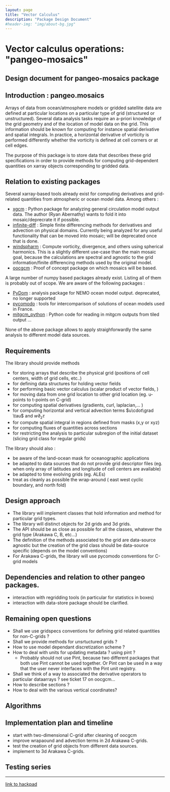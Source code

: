 ```yaml
---
layout: page
title: "Vector Calculus"
description: "Package Design Document"
#header-img: "img/about-bg.jpg"
---
```



# Vector calculus operations: "pangeo-mosaics"

## Design document for pangeo-mosaics package

## Introduction : pangeo.mosaics 
Arrays of data from ocean/atmosphere models or gridded satellite data  are defined at particular locations on a particular type of grid (structured or unstructured). Several data analysis tasks require an a-priori knowledge of the grid geometry and of the location of model data on the grid. This information should be known for computing for instance spatial derivative and spatial integrals.  In practice, a horizontal derivative of vorticity is performed differently whether the vorticity is defined at cell corners or at cell edges.

The purpose of this package is to store data that describes these grid specifications in order to provide methods for computing grid-dependent quantities on xarray objects corresponding to gridded data. 

## Relation to existing packages
Several xarray-based tools already exist for computing derivatives and grid-related quantities from atmospheric or ocean model data. Among others : 
 - [xgcm](https://github.com/xgcm/xgcm) : Python package for analyzing general circulation model output data.  The author (Ryan Abernathy) wants to fold it into mosaic/deprecrate it if possible.
 - [infinite-diff](https://github.com/spencerahill/infinite-diff/) : Simple finite differencing methods for derivatives and advection on physical domains.  Currently being analyzed for any useful functionality that can be moved into mosaic; will be deprecated once that is done.
 - [windspharm](https://github.com/ajdawson/windspharm) : Compute vorticity, divergence, and others using spherical harmonics.  This is a slightly different use-case than the main mosaic goal, because the calculations are spectral and agnostic to the grid information/finite differencing methods used by the original model.
 - [oocgcm](http://oocgcm.readthedocs.io/en/latest/)  : Proof of concept package on which mosaics will be based.

A large number of numpy based packages already exist. Listing all of them is probably out of scope. We are aware of the following packages : 
 - [PyDom](http://servforge.legi.grenoble-inp.fr/projects/PyDom/)  : analysis package for NEMO ocean model output. deprecated, no longer supported
 - [pycomodo](http://pycomodo.forge.imag.fr/) : tools for intercomparison of solutions of ocean models used in France. 
 - [mitgcm_python](https://github.com/braaannigan/mitgcm_python)  :  Python code for reading in mitgcm outputs from tiled output
...

None of the above package allows to apply straighforwardly the same analysis to different model data sources. 

## Requirements 
The library should provide methods 
 - for storing arrays that describe the physical grid (positions of cell centers, width of grid cells, etc..)
 - for defining data structures for holding vector fields
 - for performing basic vector calculus (scalar product of vector fields, )
 - for moving data from one grid location to other grid location (eg. u-points to t-points on C-grid)
 - for computing spatial derivatives (gradients, curl, laplacian,... )
 - for computing horizontal and vertical advection terms $u\cdot\grad \tau$ and $w\partial_z  \tau$
 - for compute spatial integral in regions defined from masks (x,y or xyz)
 - for computing fluxes of quantities across sections 
 - for restricting the analysis to particular subregion of the initial dataset (slicing grid class for regular grids)

The library should also : 
 - be aware of the land-ocean mask  for oceanographic applications
 - be adapted to data sources that do not provide grid descriptor files (eg. when only array of latitudes and longitude of cell centers are available)
 - be adapted to time evolving grids (eg. ALEs)
 - treat as cleanly as possible the wrap-around ( east west cyclic boundary, and north fold)


## Design approach
 - The library will implement classes that hold information and method for particular grid types. 
 - The library will distinct objects for 2d grids and 3d grids. 
 - The API should be as close as possible for all the classes, whatever the grid type (Arakawa C, B, etc...)
 - The definition of the methods associated to the grid are data-source agnostic but the creation of the grid class should be data-source specific (depends on the model conventions)
 - For Arakawa C-grids, the library will use pycomodo conventions for C-grid models

## Dependencies and relation to other pangeo packages. 
 - interaction with regridding tools (in particular for statistics in boxes)
 - interaction with data-store package should be clarified. 

## Remaining open questions 
 - Shall we use gridspecs conventions for defining grid related quantities for non-C-grids ? 
 - Shall we provide methods for unsrtuctured grids ?
 - How to use model dependant discretization scheme ? 
 - How to deal with units for updating metadata ? using pint ?
   - Probably should not use Pint, because two different packages that both use Pint cannot be used together. Or Pint can be used in a way that the user never interfaces with the Pint unit registry.
 - Shall we think of a way to associated the derivative operators to particular dataarrays ? see ticket 17 on oocgcm...
 - How to describe sections ? 
 - How to deal with the various vertical coordinates?  

## Algorithms


## Implementation plan and timeline
 - start with two-dimensional C-grid after cleaning of oocgcm
 - improve wrapaound and advection terms in 2d Arakawa C-grids. 
 - test the creation of grid objects from different data sources. 
 - implement to 3d Arakawa C-grids. 

## Testing series


************

[link to hackpad](https://aospy.hackpad.com/Vector-calculus-operations-pangeo-mosaics-oAPE6Rqvcwt)
